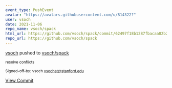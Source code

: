```yaml
---
event_type: PushEvent
avatar: "https://avatars.githubusercontent.com/u/814322?"
user: vsoch
date: 2021-11-06
repo_name: vsoch/spack
html_url: https://github.com/vsoch/spack/commit/62497f18b1287fbacaa82b2e6c05b1e90545873d
repo_url: https://github.com/vsoch/spack
---
```


<a href='https://github.com/vsoch' target='_blank'>vsoch</a> pushed to <a href='https://github.com/vsoch/spack' target='_blank'>vsoch/spack</a>

<small>resolve conflicts

Signed-off-by: vsoch <vsochat@stanford.edu></small>

<a href='https://github.com/vsoch/spack/commit/62497f18b1287fbacaa82b2e6c05b1e90545873d' target='_blank'>View Commit</a>